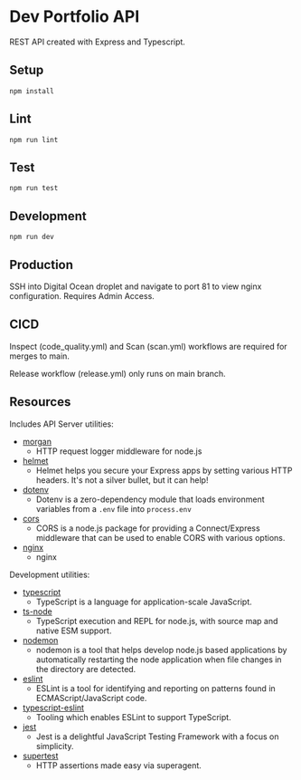 # Dev Portfolio API

REST API created with Express and Typescript.

## Setup

```
npm install
```

## Lint

```
npm run lint
```

## Test

```
npm run test
```

## Development

```
npm run dev
```

## Production

SSH into Digital Ocean droplet and navigate to port 81 to view nginx configuration.
Requires Admin Access.

## CICD

Inspect (code_quality.yml) and Scan (scan.yml) workflows are required for merges to main.

Release workflow (release.yml) only runs on main branch.

## Resources

Includes API Server utilities:

-   [morgan](https://www.npmjs.com/package/morgan)
    -   HTTP request logger middleware for node.js
-   [helmet](https://www.npmjs.com/package/helmet)
    -   Helmet helps you secure your Express apps by setting various HTTP headers. It's not a silver bullet, but it can help!
-   [dotenv](https://www.npmjs.com/package/dotenv)
    -   Dotenv is a zero-dependency module that loads environment variables from a `.env` file into `process.env`
-   [cors](https://www.npmjs.com/package/cors)
    -   CORS is a node.js package for providing a Connect/Express middleware that can be used to enable CORS with various options.
-   [nginx](https://nginxproxymanager.com/guide/#quick-setup)
    -   nginx

Development utilities:

-   [typescript](https://www.npmjs.com/package/typescript)
    -   TypeScript is a language for application-scale JavaScript.
-   [ts-node](https://www.npmjs.com/package/ts-node)
    -   TypeScript execution and REPL for node.js, with source map and native ESM support.
-   [nodemon](https://www.npmjs.com/package/nodemon)
    -   nodemon is a tool that helps develop node.js based applications by automatically restarting the node application when file changes in the directory are detected.
-   [eslint](https://www.npmjs.com/package/eslint)
    -   ESLint is a tool for identifying and reporting on patterns found in ECMAScript/JavaScript code.
-   [typescript-eslint](https://typescript-eslint.io/)
    -   Tooling which enables ESLint to support TypeScript.
-   [jest](https://www.npmjs.com/package/jest)
    -   Jest is a delightful JavaScript Testing Framework with a focus on simplicity.
-   [supertest](https://www.npmjs.com/package/supertest)
    -   HTTP assertions made easy via superagent.
